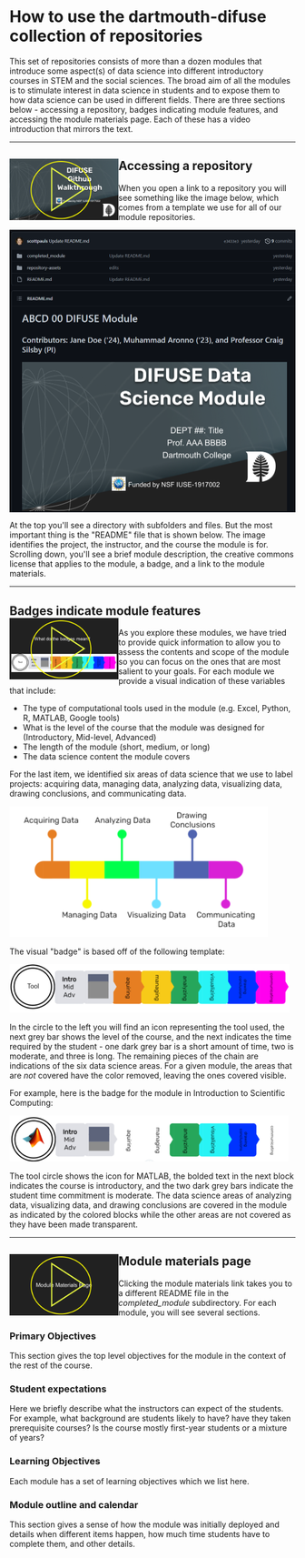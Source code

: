 # How to use the dartmouth-difuse collection of repositories

This set of repositories consists of more than a dozen modules that introduce some aspect(s) of data science into different introductory courses in STEM and the social sciences.  The broad aim of all the modules is to stimulate interest in data science in students and to expose them to how data science can be used in different fields.  There are three sections below - accessing a repository, badges indicating module features, and accessing the module materials page.  Each of these has a video introduction that mirrors the text.





-------
## Accessing a repository <a href="https://youtu.be/cS_-nVHr6q4" target="_blank"><img src="https://github.com/difuse-dartmouth/.github/blob/3a381be0690f4be76126c41f628749ced7f3fea0/profile/images/walkthrough-repo-icon.png" style="width:2in" alt="Play introductory video" align="left"></a>

When you open a link to a repository you will see something like the image below, which comes from a template we use for all of our module repositories.

<img src="https://github.com/difuse-dartmouth/.github/blob/6f2c62ac71f4767c64f667573d72e30509fcd18e/profile/images/DIFUSE-sample-page.png" alt="Sample opening page for a DIFUSE module." style="width: 55vw" align="center">

At the top you'll see a directory with subfolders and files.  But the most important thing is the "README" file that is shown below.  The image identifies the project, the instructor, and the course the module is for.  Scrolling down, you'll see a brief module description, the creative commons license that applies to the module, a badge, and a link to the module materials.

---------
## Badges indicate module features <a href="https://youtu.be/CyeeeJSTGis" target="_blank"><img src="https://github.com/difuse-dartmouth/.github/blob/3a381be0690f4be76126c41f628749ced7f3fea0/profile/images/walkthrough-badges-icon.png" style="width:2in" alt="Play badges video" align="left"></a>

As you explore these modules, we have tried to provide quick information to allow you to assess the contents and scope of the module so you can focus on the ones that are most salient to your goals. For each module we provide a visual indication of these variables that include:
- The type of computational tools used in the module (e.g. Excel, Python, R, MATLAB, Google tools)
- What is the level of the course that the module was designed for (Introductory, Mid-level, Advanced)
- The length of the module (short, medium, or long)
- The data science content the module covers

For the last item, we identified six areas of data science that we use to label projects:  acquiring data, managing data, analyzing data, visualizing data, drawing conclusions, and communicating data.

![Six components of data science: acquiring data, managing data, analyzing data, visualizing data, drawing conclusions, and communicating data](https://github.com/difuse-dartmouth/.github/blob/9346468ec1def29edfb2ba51cd1ef8748b918f2f/profile/images/DS-areas_75.png "Six components of data science: acquiring data, managing data, analyzing data, visualizing data, drawing conclusions, and communicating data")

The visual "badge" is based off of the following template:


![Visual badge template](https://github.com/difuse-dartmouth/.github/blob/528cbcef6c736e04f2f6281a3ad9ed03ea62db87/profile/images/badge-template_50.png "Visual badge template")


In the circle to the left you will find an icon representing the tool used, the next grey bar shows the level of the course, and the next indicates the time required by the student -  one dark grey bar is a short amount of time, two is moderate, and three is long.  The remaining pieces of the chain are indications of the six data science areas.  For a given module, the areas that are _not_ covered have the color removed, leaving the ones covered visible.  

For example, here is the badge for the module in Introduction to Scientific Computing:


![Medium length module for an introductory course using MATLAB and covering analyzing, visualizing data and drawing conclusions.](https://github.com/difuse-dartmouth/.github/blob/528cbcef6c736e04f2f6281a3ad9ed03ea62db87/profile/images/ENGS_20_badge_50.png "Medium length module for an introductory course using MATLAB and covering analyzing, visualizing data and drawing conclusions.")

The tool circle shows the icon for MATLAB, the bolded text in the next block indicates the course is introductory, and the two dark grey bars indicate the student time commitment is moderate.  The data science areas of analyzing data, visualizing data, and drawing conclusions are covered in the module as indicated by the colored blocks while the other areas are not covered as they have been made transparent.

---------
## Module materials page <a href="https://youtu.be/5BbLNQKHWwk" target="_blank" rel="noopener noreferrer"><img src="https://github.com/difuse-dartmouth/.github/blob/3c958c86ba876025eb5e3109933014e0276d81d6/profile/images/walkthrough-materials-icon.png" alt="Play the module materials page video" style="width:2in" align="left"></a>

Clicking the module materials link takes you to a different README file in the _completed_module_ subdirectory.  For each module, you will see several sections.
### Primary Objectives
This section gives the top level objectives for the module in the context of the rest of the course.

### Student expectations
Here we briefly describe what the instructors can expect of the students.  For example, what background are students likely to have? have they taken prerequisite courses?  Is the course mostly first-year students or a mixture of years?
### Learning Objectives
Each module has a set of learning objectives which we list here.
### Module outline and calendar
This section gives a sense of how the module was initially deployed and details when different items happen, how much time students have to complete them, and other details.
